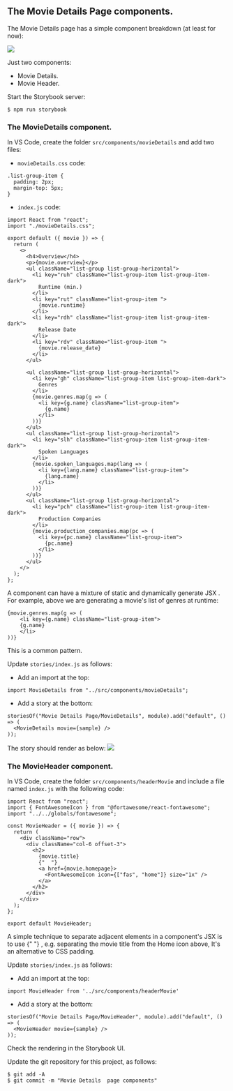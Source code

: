 ## The Movie Details Page components.

The Movie Details page has a simple component breakdown (at least for now):

![][moviecomponents]
 
Just two components:

+ Movie Details.
+ Movie Header.

Start the Storybook server:
~~~
$ npm run storybook
~~~

### The MovieDetails component.

In VS Code, create the folder `src/components/movieDetails` and add two files:

+ `movieDetails.css` code:
~~~
.list-group-item {
  padding: 2px;
  margin-top: 5px;
}
~~~

+ `index.js` code:
~~~
import React from "react";
import "./movieDetails.css";

export default ({ movie }) => {
  return (
    <>
      <h4>Overview</h4>
      <p>{movie.overview}</p>
      <ul className="list-group list-group-horizontal">
        <li key="ruh" className="list-group-item list-group-item-dark">
          Runtime (min.)
        </li>
        <li key="rut" className="list-group-item ">
          {movie.runtime}
        </li>
        <li key="rdh" className="list-group-item list-group-item-dark">
          Release Date
        </li>
        <li key="rdv" className="list-group-item ">
          {movie.release_date}
        </li>
      </ul>

      <ul className="list-group list-group-horizontal">
        <li key="gh" className="list-group-item list-group-item-dark">
          Genres
        </li>
        {movie.genres.map(g => (
          <li key={g.name} className="list-group-item">
            {g.name}
          </li>
        ))}
      </ul>
      <ul className="list-group list-group-horizontal">
        <li key="slh" className="list-group-item list-group-item-dark">
          Spoken Languages
        </li>
        {movie.spoken_languages.map(lang => (
          <li key={lang.name} className="list-group-item">
            {lang.name}
          </li>
        ))}
      </ul>
      <ul className="list-group list-group-horizontal">
        <li key="pch" className="list-group-item list-group-item-dark">
          Production Companies
        </li>
        {movie.production_companies.map(pc => (
          <li key={pc.name} className="list-group-item">
            {pc.name}
          </li>
        ))}
      </ul>
    </>
  );
};
~~~
A component can have a mixture of static and dynamically generate JSX . For example, above we are generating a movie's list of genres at runtime:
~~~
{movie.genres.map(g => (
    <li key={g.name} className="list-group-item">
    {g.name}
    </li>
))}
~~~
This is a common pattern.

Update `stories/index.js` as follows:

+ Add an import at the top:
~~~
import MovieDetails from "../src/components/movieDetails";
~~~

+ Add a story at the bottom:
~~~
storiesOf("Movie Details Page/MovieDetails", module).add("default", () => (
  <MovieDetails movie={sample} />
));
~~~
The story should render as below:
![][detailsstory]

### The MovieHeader component.

In VS Code, create the folder `src/components/headerMovie` and include a file named `index.js` with the following code:
~~~
import React from "react";
import { FontAwesomeIcon } from "@fortawesome/react-fontawesome";
import "../../globals/fontawesome";

const MovieHeader = ({ movie }) => {
  return (
    <div className="row">
      <div className="col-6 offset-3">
        <h2>
          {movie.title}
          {"  "}
          <a href={movie.homepage}>
            <FontAwesomeIcon icon={["fas", "home"]} size="1x" />
          </a>
        </h2>
      </div>
    </div>
  );
};

export default MovieHeader;
~~~
A simple technique to separate adjacent elements in a component's JSX is to use {"  "} , e.g. separating the movie title from the Home icon above, It's an alternative to CSS padding.

Update `stories/index.js` as follows:

+ Add an import at the top:
~~~
import MovieHeader from '../src/components/headerMovie'
~~~

+ Add a story at the bottom:
~~~
storiesOf("Movie Details Page/MovieHeader", module).add("default", () => (
  <MovieHeader movie={sample} />
));
~~~

Check the rendering in the Storybook UI.

Update the git repository for this project, as follows:
~~~
$ git add -A
$ git commit -m "Movie Details  page components"
~~~

[moviecomponents]: ./img/moviecomponents.png
[detailsstory]: ./img/detailstory.png